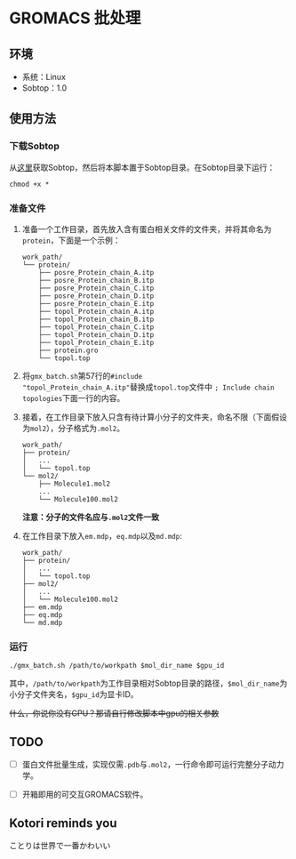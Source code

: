 # GROMACS 批处理

## 环境

- 系统：Linux
- Sobtop：1.0

## 使用方法

### 下载Sobtop

从[这里](http://sobereva.com/soft/Sobtop/)获取Sobtop，然后将本脚本置于Sobtop目录。在Sobtop目录下运行：

```shell
chmod +x *
```

### 准备文件

1. 准备一个工作目录，首先放入含有蛋白相关文件的文件夹，并将其命名为<code>protein</code>，下面是一个示例：

   ```plaintext 
   work_path/
   └── protein/
       ├── posre_Protein_chain_A.itp
       ├── posre_Protein_chain_B.itp
       ├── posre_Protein_chain_C.itp
       ├── posre_Protein_chain_D.itp
       ├── posre_Protein_chain_E.itp
       ├── topol_Protein_chain_A.itp
       ├── topol_Protein_chain_B.itp
       ├── topol_Protein_chain_C.itp
       ├── topol_Protein_chain_D.itp
       ├── topol_Protein_chain_E.itp
       ├── protein.gro
       └── topol.top
   ```

2. 将<code>gmx_batch.sh</code>第57行的<code>#include "topol_Protein_chain_A.itp"</code>替换成<code>topol.top</code>文件中 <code>; Include chain topologies</code>下面一行的内容。

3. 接着，在工作目录下放入只含有待计算小分子的文件夹，命名不限（下面假设为<code>mol2</code>），分子格式为<code>.mol2</code>。

   ```plaintext 
   work_path/
   ├── protein/
   │   ...
   │   └── topol.top
   └── mol2/
       ├── Molecule1.mol2
       ...
       └── Molecule100.mol2
   ```

   **注意：分子的文件名应与<code>.mol2</code>文件一致**

3. 在工作目录下放入<code>em.mdp</code>，<code>eq.mdp</code>以及<code>md.mdp</code>:

   ```plaintext 
   work_path/
   ├── protein/
   │   ...
   │   └── topol.top
   ├── mol2/
   │   ...
   │   └── Molecule100.mol2
   ├── em.mdp
   ├── eq.mdp
   └── md.mdp
   ```

### 运行

```shell
./gmx_batch.sh /path/to/workpath $mol_dir_name $gpu_id
```

其中，<code>/path/to/workpath</code>为工作目录相对Sobtop目录的路径，<code>\$mol_dir_name</code>为小分子文件夹名，<code>\$gpu_id</code>为显卡ID。

<del>什么，你说你没有GPU？那请自行修改脚本中gpu的相关参数</del>

## TODO

- [ ] 蛋白文件批量生成，实现仅需<code>.pdb</code>与<code>.mol2</code>，一行命令即可运行完整分子动力学。

- [ ] 开箱即用的可交互GROMACS软件。


## Kotori reminds you

  ことりは世界で一番かわいい